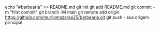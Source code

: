 echo "#barbearia" >> README.md
git init
git add README.md
git commit -m "first commit"
git branch -M main
git remote add origin https://github.com/murilomazarao25/barbearia.git
 git push - sua origem principal
